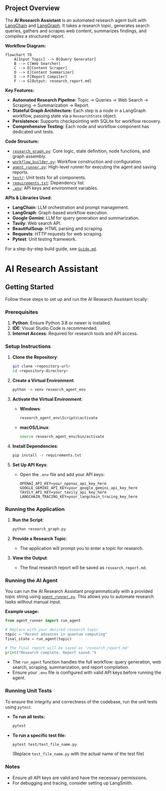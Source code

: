 ## Project Overview

The **AI Research Assistant** is an automated research agent built with [LangChain](https://python.langchain.com/) and [LangGraph](https://github.com/langchain-ai/langgraph). It takes a research topic, generates search queries, gathers and scrapes web content, summarizes findings, and compiles a structured report.

**Workflow Diagram:**
```mermaid
flowchart TD
    A[Input Topic] --> B[Query Generator]
    B --> C[Web Searcher]
    C --> D[Content Scraper]
    D --> E[Content Summarizer]
    E --> F[Report Compiler]
    F --> G[Output: research_report.md]
```

**Key Features:**
- **Automated Research Pipeline:** Topic → Queries → Web Search → Scraping → Summarization → Report.
- **Stateful Graph Architecture:** Each step is a node in a LangGraph workflow, passing state via a `ResearchState` object.
- **Persistence:** Supports checkpointing with SQLite for workflow recovery.
- **Comprehensive Testing:** Each node and workflow component has dedicated unit tests.

**Code Structure:**
- [`research_graph.py`](research_graph.py:1): Core logic, state definition, node functions, and graph assembly.
- [`workflow_builder.py`](workflow_builder.py:1): Workflow construction and configuration.
- [`agent_runner.py`](agent_runner.py:1): High-level runner for executing the agent and saving reports.
- [`test/`](test/): Unit tests for all components.
- [`requirements.txt`](requirements.txt:1): Dependency list.
- [`.env`](.env): API keys and environment variables.

**APIs & Libraries Used:**
- **LangChain**: LLM orchestration and prompt management.
- **LangGraph**: Graph-based workflow execution.
- **Google Gemini**: LLM for query generation and summarization.
- **Tavily**: Web search API.
- **BeautifulSoup**: HTML parsing and scraping.
- **Requests**: HTTP requests for web scraping.
- **Pytest**: Unit testing framework.

For a step-by-step build guide, see [`Guide.md`](Guide.md:1).
# AI Research Assistant

## Getting Started

Follow these steps to set up and run the AI Research Assistant locally:

### Prerequisites
1. **Python**: Ensure Python 3.8 or newer is installed.
2. **IDE**: Visual Studio Code is recommended.
3. **Internet Access**: Required for research tools and API access.

### Setup Instructions
1. **Clone the Repository**:
   ```bash
   git clone <repository-url>
   cd <repository-directory>
   ```

2. **Create a Virtual Environment**:
   ```bash
   python -m venv research_agent_env
   ```

3. **Activate the Virtual Environment**:
    - **Windows**:
        ```bash
        research_agent_env\Scripts\activate
        ```
    - **macOS/Linux**:
        ```bash
        source research_agent_env/bin/activate
        ```

4. **Install Dependencies**:
   ```bash
   pip install -r requirements.txt
   ```

5. **Set Up API Keys**:
   - Open the `.env` file and add your API keys:
     ```
     OPENAI_API_KEY=your_openai_api_key_here
     GOOGLE_GEMINI_API_KEY=your_google_gemini_api_key_here
     TAVILY_API_KEY=your_tavily_api_key_here
     LANGCHAIN_TRACING_KEY=your_langchain_tracing_key_here
     ```

### Running the Application
1. **Run the Script**:
   ```bash
   python research_graph.py
   ```

2. **Provide a Research Topic**:
   - The application will prompt you to enter a topic for research.

3. **View the Output**:
   - The final research report will be saved as `research_report.md`.

### Running the AI Agent

You can run the AI Research Assistant programmatically with a provided topic string using [`agent_runner.py`](agent_runner.py:1). This allows you to automate research tasks without manual input.

**Example usage:**
```python
from agent_runner import run_agent

# Replace with your desired research topic
topic = "Recent advances in quantum computing"
final_state = run_agent(topic)

# The final report will be saved as 'research_report.md'
print("Research complete. Report saved.")
```

- The `run_agent` function handles the full workflow: query generation, web search, scraping, summarization, and report compilation.
- Ensure your `.env` file is configured with valid API keys before running the agent.
### Running Unit Tests
To ensure the integrity and correctness of the codebase, run the unit tests using `pytest`.

- **To run all tests:**
  ```bash
  pytest
  ```

- **To run a specific test file:**
  ```bash
  pytest test/test_file_name.py
  ```
  (Replace `test_file_name.py` with the actual name of the test file)

### Notes
- Ensure all API keys are valid and have the necessary permissions.
- For debugging and tracing, consider setting up LangSmith.